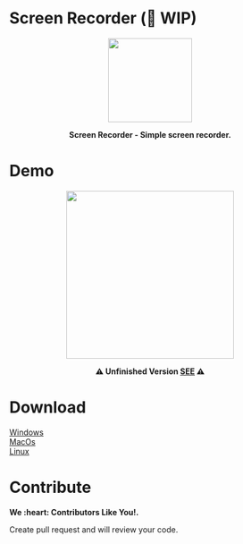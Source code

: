 # Screen Recorder (🚧 WIP)
<p align="center">
<img src="https://github.com/era7imOS/ScreenRecorder/blob/main/Renderer/images/icon.png" width="150" > 
</p>
<p align="center">
<strong>Screen Recorder - Simple screen recorder.</strong>
</p>

# Demo
<p align="center">
<img src="https://github.com/era7imOS/ScreenRecorder/blob/main/demo.png" width="300">  
</p> 

<p align="center">
<strong>⚠️ Unfinished Version <a href="https://github.com/era7imOS/ScreenRecorder/raw/main/videos/test.mp4" rel="nofollow">SEE</a> ⚠️</strong>
</p> 

# Download  

<a href="" rel="nofollow">Windows</a>  
<a href="https://github.com/SaidRH/ScreenRecorder/issues/1" rel="nofollow">MacOs</a>  
<a href="https://github.com/SaidRH/ScreenRecorder/issues/2" rel="nofollow">Linux</a>

# Contribute  
<p>
<strong>We :heart: Contributors Like You!. </strong>      
</p> 
<p>
Create pull request and will review your code.
</p> 









